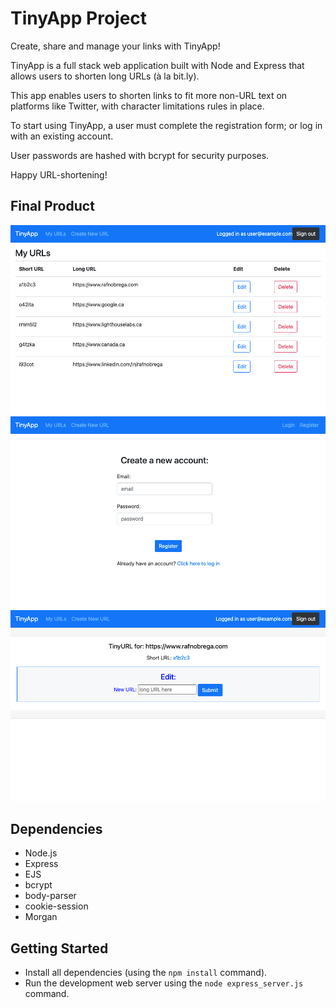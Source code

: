 # TinyApp Project

Create, share and manage your links with TinyApp!

TinyApp is a full stack web application built with Node and Express that allows users to shorten long URLs (à la bit.ly).

This app enables users to shorten links to fit more non-URL text on platforms like Twitter, with character limitations rules in place.

To start using TinyApp, a user must complete the registration form; or log in with an existing account.

User passwords are hashed with bcrypt for security purposes.

Happy URL-shortening!

## Final Product

!["Screenshot of URLs page"](https://github.com/rafnobrega/tinyapp/blob/main/docs/urls-page.png?raw=true)
!["Screenshot of register page"](https://github.com/rafnobrega/tinyapp/blob/main/docs/register-page.png?raw=true)
!["Screenshot of Edit URL page"](https://github.com/rafnobrega/tinyapp/blob/main/docs/edit-url-page.png?raw=true)

## Dependencies

- Node.js
- Express
- EJS
- bcrypt
- body-parser
- cookie-session
- Morgan


## Getting Started

- Install all dependencies (using the `npm install` command).
- Run the development web server using the `node express_server.js` command.